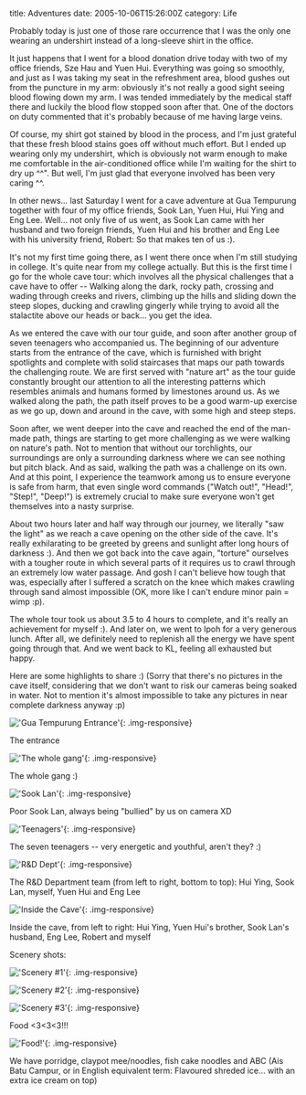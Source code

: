 title: Adventures
date: 2005-10-06T15:26:00Z
category: Life

Probably today is just one of those rare occurrence that I was the only one wearing an undershirt instead of a long-sleeve shirt in the office.

It just happens that I went for a blood donation drive today with two of my office friends, Sze Hau and Yuen Hui. Everything was going so smoothly, and just as I was taking my seat in the refreshment area, blood gushes out from the puncture in my arm: obviously it's not really a good sight seeing blood flowing down my arm. I was tended immediately by the medical staff there and luckily the blood flow stopped soon after that. One of the doctors on duty commented that it's probably because of me having large veins.

Of course, my shirt got stained by blood in the process, and I'm just grateful that these fresh blood stains goes off without much effort. But I ended up wearing only my undershirt, which is obviously not warm enough to make me comfortable in the air-conditioned office while I'm waiting for the shirt to dry up ^^". But well, I'm just glad that everyone involved has been very caring ^^.

In other news… last Saturday I went for a cave adventure at Gua Tempurung together with four of my office friends, Sook Lan, Yuen Hui, Hui Ying and Eng Lee. Well… not only five of us went, as Sook Lan came with her husband and two foreign friends, Yuen Hui and his brother and Eng Lee with his university friend, Robert: So that makes ten of us :).

It's not my first time going there, as I went there once when I'm still studying in college. It's quite near from my college actually. But this is the first time I go for the whole cave tour: which involves all the physical challenges that a cave have to offer -- Walking along the dark, rocky path, crossing and wading through creeks and rivers, climbing up the hills and sliding down the steep slopes, ducking and crawling gingerly while trying to avoid all the stalactite above our heads or back… you get the idea.

As we entered the cave with our tour guide, and soon after another group of seven teenagers who accompanied us. The beginning of our adventure starts from the entrance of the cave, which is furnished with bright spotlights and complete with solid staircases that maps our path towards the challenging route. We are first served with "nature art" as the tour guide constantly brought our attention to all the interesting patterns which resembles animals and humans formed by limestones around us. As we walked along the path, the path itself proves to be a good warm-up exercise as we go up, down and around in the cave, with some high and steep steps.

Soon after, we went deeper into the cave and reached the end of the man-made path, things are starting to get more challenging as we were walking on nature's path. Not to mention that without our torchlights, our surroundings are only a surrounding darkness where we can see nothing but pitch black. And as said, walking the path was a challenge on its own. And at this point, I experience the teamwork among us to ensure everyone is safe from harm, that even single word commands ("Watch out!", "Head!", "Step!", "Deep!") is extremely crucial to make sure everyone won't get themselves into a nasty surprise.

About two hours later and half way through our journey, we literally "saw the light" as we reach a cave opening on the other side of the cave. It's really exhilarating to be greeted by greens and sunlight after long hours of darkness :). And then we got back into the cave again, "torture" ourselves with a tougher route in which several parts of it requires us to crawl through an extremely low water passage. And gosh I can't believe how tough that was, especially after I suffered a scratch on the knee which makes crawling through sand almost impossible (OK, more like I can't endure minor pain = wimp :p).

The whole tour took us about 3.5 to 4 hours to complete, and it's really an achievement for myself :). And later on, we went to Ipoh for a very generous lunch. After all, we definitely need to replenish all the energy we have spent going through that. And we went back to KL, feeling all exhausted but happy.

Here are some highlights to share :) (Sorry that there's no pictures in the cave itself, considering that we don't want to risk our cameras being soaked in water. Not to mention it's almost impossible to take any pictures in near complete darkness anyway :p)

!['Gua Tempurung Entrance'](http://img.photobucket.com/albums/v95/seh_hui/photo/051001/Picture006.jpg){: .img-responsive}

The entrance

!['The whole gang'](http://img.photobucket.com/albums/v95/seh_hui/photo/051001/Picture109.jpg){: .img-responsive}

The whole gang :)

!['Sook Lan'](http://img.photobucket.com/albums/v95/seh_hui/photo/051001/Picture107.jpg){: .img-responsive}

Poor Sook Lan, always being "bullied" by us on camera XD

!['Teenagers'](http://img.photobucket.com/albums/v95/seh_hui/photo/051001/Picture120.jpg){: .img-responsive}

The seven teenagers -- very energetic and youthful, aren't they? :)

!['R&D Dept'](http://img.photobucket.com/albums/v95/seh_hui/photo/051001/Picture128.jpg){: .img-responsive}

The R&D Department team (from left to right, bottom to top): Hui Ying, Sook Lan, myself, Yuen Hui and Eng Lee

!['Inside the Cave'](http://img.photobucket.com/albums/v95/seh_hui/photo/051001/Picture197.jpg){: .img-responsive}

Inside the cave, from left to right: Hui Ying, Yuen Hui's brother, Sook Lan's husband, Eng Lee, Robert and myself

Scenery shots:

!['Scenery #1'](http://img.photobucket.com/albums/v95/seh_hui/photo/051001/Picture005.jpg){: .img-responsive}

!['Scenery #2'](http://img.photobucket.com/albums/v95/seh_hui/photo/051001/Picture003.jpg){: .img-responsive}

!['Scenery #3'](http://img.photobucket.com/albums/v95/seh_hui/photo/051001/Picture161.jpg){: .img-responsive}

Food <3<3<3!!!

!['Food!'](http://img.photobucket.com/albums/v95/seh_hui/photo/051001/Picture014.jpg){: .img-responsive}

We have porridge, claypot mee/noodles, fish cake noodles and ABC (Ais Batu Campur, or in English equivalent term: Flavoured shreded ice… with an extra ice cream on top)
